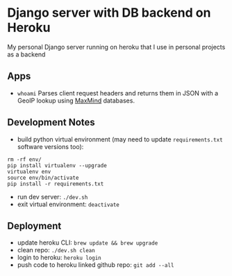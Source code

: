 # Django server with DB backend on Heroku

My personal Django server running on heroku that I use in personal projects as a backend

## Apps

- `whoami` Parses client request headers and returns them in JSON with a GeoIP lookup using [MaxMind](https://dev.maxmind.com/geoip/legacy/geolite/) databases.

## Development Notes

- build python virtual environment (may need to update `requirements.txt` software versions too):
```
rm -rf env/
pip install virtualenv --upgrade
virtualenv env
source env/bin/activate
pip install -r requirements.txt
```
- run dev server: `./dev.sh`
- exit virtual environment: `deactivate`

## Deployment

- update heroku CLI: `brew update && brew upgrade`
- clean repo: `./dev.sh clean`
- login to heroku: `heroku login`
- push code to heroku linked github repo: `git add --all`
